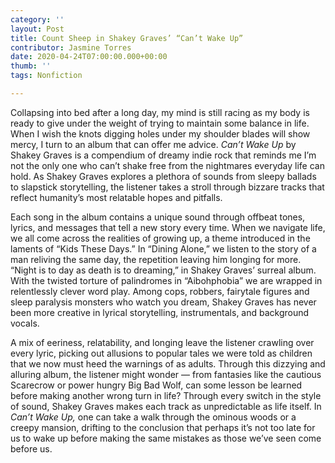 ```yaml
---
category: ''
layout: Post
title: Count Sheep in Shakey Graves’ “Can’t Wake Up”
contributor: Jasmine Torres
date: 2020-04-24T07:00:00.000+00:00
thumb: ''
tags: Nonfiction

---
```

Collapsing into bed after a long day, my mind is still racing as my body is ready to give under the weight of trying to maintain some balance in life. When I wish the knots digging holes under my shoulder blades will show mercy, I turn to an album that can offer me advice. _Can’t Wake Up_ by Shakey Graves is a compendium of dreamy indie rock that reminds me I’m not the only one who can’t shake free from the nightmares everyday life can hold. As Shakey Graves explores a plethora of sounds from sleepy ballads to slapstick storytelling, the listener takes a stroll through bizzare tracks that reflect humanity’s most relatable hopes and pitfalls.

Each song in the album contains a unique sound through offbeat tones, lyrics, and messages that tell a new story every time. When we navigate life, we all come across the realities of growing up, a theme introduced in the laments of “Kids These Days.” In “Dining Alone,” we listen to the story of a man reliving the same day, the repetition leaving him longing for more. “Night is to day as death is to dreaming,” in Shakey Graves’ surreal album. With the twisted torture of palindromes in “Aibohphobia” we are wrapped in relentlessly clever word play. Among cops, robbers, fairytale figures and sleep paralysis monsters who watch you dream, Shakey Graves has never been more creative in lyrical storytelling, instrumentals, and background vocals.

A mix of eeriness, relatability, and longing leave the listener crawling over every lyric, picking out allusions to popular tales we were told as children that we now must heed the warnings of as adults. Through this dizzying and alluring album, the listener might wonder — from fantasies like the cautious Scarecrow or power hungry Big Bad Wolf, can some lesson be learned before making another wrong turn in life? Through every switch in the style of sound, Shakey Graves makes each track as unpredictable as life itself. In _Can’t Wake Up,_ one can take a walk through the ominous woods or a creepy mansion, drifting to the conclusion that perhaps it’s not too late for us to wake up before making the same mistakes as those we’ve seen come before us.